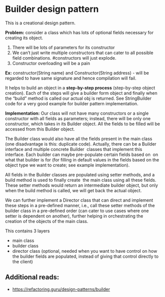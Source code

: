 # Builder design pattern

This is a creational design pattern.

**Problem:** consider a class which has lots of optional fields necessary for creating its object.
1. There will be lots of parameters for its constructor
2. We can’t just write multiple constructors that can cater to all possible field combinations.
#constructors will just explode.
3. Constructor overloading will be a pain

**Ex:** constructor(String name) and Constructor(String address) - will be regarded to have same signature and hence compilation will fail.

It helps to build an object in a **step-by-step process** (step-by-step object creation). Each of the steps will give a builder form object
and finally when the “build” method is called our actual obj is returned.
See StringBuilder code for a very good example for builder pattern implementation.

**Implementation:**
Our class will not have many constructors or a single constructor with all fields as parameters; instead, there will be
only one constructor, which takes in its Builder object. All the fields to be filled will be accessed from this Builder object.

The Builder class would also have all the fields present in the main class
(one disadvantage is this: duplicate code). Actually, there can be a Builder interface and multiple concrete Builder 
classes that implement this interface. Each builder can maybe pre-populate certain fields based on 
on what that builder is for (for filling in default values in the fields based on the object type we want to create; see example implementation).

All fields in the Builder classes are populated using setter methods, and a build method is used to finally create 
the main class using all these fields. These setter methods would return an intermediate builder object, but only when
the build method is called, we will get back the actual object.

We can further implement a Director class that can direct and implement these steps in a pre-defined manner, i.e., call these setter methods
of the builder class in a pre-defined order (can cater to use cases where one setter is dependent on another), further helping
in orchestrating the creation of the objects of the main class.

This contains 3 layers
- main class
- builder class
- director class (optional, needed when you want to have control on how the builder fields are populated,
instead of giving that control directly to the client)

## Additional reads:
- https://refactoring.guru/design-patterns/builder
